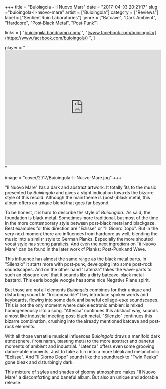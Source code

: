 +++
title = "Buioingola - Il Nuovo Mare"
date = "2017-04-03 20:21:17"
slug ="buioingola-il-nuovo-mare"
artist = ["Buioingola"]
category = ["Reviews"]
label = ["Sentient Ruin Laboratories"]
genre = ["Batcave", "Dark Ambient", "Hardcore", "Post-Black Metal", "Post-Punk"]

links = [
    "[buioingola.bandcamp.com/](https://buioingola.bandcamp.com/)  ",
    "[www.facebook.com/buioingola/](https://www.facebook.com/buioingola/)  ",
]

player = "<iframe style='border: 0; width: 100%; height: 373px;' src='https://bandcamp.com/EmbeddedPlayer/album=3655496022/size=large/bgcol=333333/linkcol=ffffff/artwork=none/transparent=true/' seamless><a href='http://buioingola.bandcamp.com/album/il-nuovo-mare'>Il nuovo mare by buioingola</a></iframe>"

image = "cover/2017/Buioingola-Il-Nuovo-Mare.jpg"
+++

"Il Nuovo Mare" has a dark and abstract artwork. It totally fits to the music presented by *Buioingola* and gives a slight indication towards the bizarre style of this record. Although the main theme is (post-)black metal, this album offers an unique blend that goes far beyond.

To be honest, it is hard to describe the style of *Buioingola*.  As said, the foundation is black metal. Sometimes more traditional, but most of the time in the more contemporary style between post-black metal and blackgaze. Best examples for this direction are "Eclisse" or "Il Gionro Dopo". But in the very next moment there are influences from hardcore as well, blending the music into a similar style to German Planks. Especially the more shouted vocal style has strong parallels. And even the next ingredient on "Il Nuovo Mare" can be found in the later work of Planks: Post-Punk and Wave.

This influence has almost the same range as the black metal parts. In "Silenzio" it starts more with post-punk, developing into some post-rock soundscapes. And on the other hand "Latenza" takes the wave-parts to such an obscure level that it sounds like a dirty batcave-black metal bastard. This eerie boogie woogie has some nice Negative Plane spirit.

But those are not all elements *Buioingola* combines for their unique and disturbing sound. In "Irriconoscible" they introduce spoken words and keyboards, flowing into some dark and baneful collage-eske soundscapes. This is not the only moment where dark electronic ambient is mixed homogeneously into a song. "Attesca" continues this abstract way, sounds almost like industrial meeting post-black metal. "Silenzio" continues this bizarre combination, crushing into the already mentioned batcave and post-rock elements.

With all those versatile musical influences *Buioingola* draws a manifold dark atmosphere. From harsh, blasting metal to the more abstract and baneful moments of ambient and industrial. "Latenza" offers even some grooving dance-able moments. Just to take a turn into a more bleak and melancholic "Eclisse". And "Il Giorno Dopo" sounds like the soundtrack to "Twin Peaks" gone bleak and disturbingly dark.

This mixture of styles and shades of gloomy atmosphere makes "Il Nuovo Mare" a discomforting and baneful album. But also an unique and adorable release.

